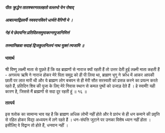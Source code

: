 ##### पीतः क्रुद्धेन तातश्चरणतलहतो वल्लभो येन रोषाद्
##### आबाल्याद्विप्रवर्यैः स्ववदनविवरे धार्यते वैरिणी मे ।
##### गेहं मे छेदयन्ति प्रतिदिवसमुमाकान्तपूजानिमित्तं
##### तस्मात्खिन्ना सदाहं द्विजकुलनिलयं नाथ युक्तं त्यजामि ॥

#### भावार्थ

श्री विष्णु लक्ष्मी माता से पूछते हैं कि वह ब्राह्मणों से नाराज क्यों रहती हैं तो उत्तर देती हुई लक्ष्मी माता कहती हैं - अगस्त्य ऋषि ने नाराज होकर मेरे पिता समुद्र को ही पी लिया था, ब्राह्मण भृगु ने क्रोध में आकर आपकी छाती पर लात मारी थी और ये ब्राह्मण लोग बचपन से ही मेरी सौत सरस्वती को प्रसन्न करने का प्रयत्न करते रहते हैं, प्रतिदिन शिव की पूजा के लिए मेरे निवास स्थान से कमल पुष्पों को उजाड़ देते हैं । हे स्वामी! यही कारण है, जिससे मैं ब्राह्मणों से सदा दूर रहती हूं ॥ १६ ॥

#### तात्पर्य

इस श्लोक का सामान्य भाव यह है कि ब्राह्मण अधिक लोभी नहीं होते और वे प्रारंभ से ही धन कमाने की प्रवृत्ति से रहित होकर विद्या अध्ययन में लगे रहते हैं । धन-संपत्ति जुटाने पर उनका विशेष ध्यान नहीं होता । इसीलिए वे विद्वान तो होते हैं, धनवान नहीं ।